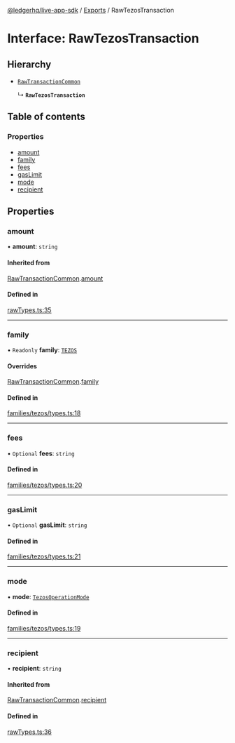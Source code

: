 [@ledgerhq/live-app-sdk](../README.md) / [Exports](../modules.md) / RawTezosTransaction

# Interface: RawTezosTransaction

## Hierarchy

- [`RawTransactionCommon`](RawTransactionCommon.md)

  ↳ **`RawTezosTransaction`**

## Table of contents

### Properties

- [amount](RawTezosTransaction.md#amount)
- [family](RawTezosTransaction.md#family)
- [fees](RawTezosTransaction.md#fees)
- [gasLimit](RawTezosTransaction.md#gaslimit)
- [mode](RawTezosTransaction.md#mode)
- [recipient](RawTezosTransaction.md#recipient)

## Properties

### amount

• **amount**: `string`

#### Inherited from

[RawTransactionCommon](RawTransactionCommon.md).[amount](RawTransactionCommon.md#amount)

#### Defined in

[rawTypes.ts:35](https://github.com/LedgerHQ/live-app-sdk/blob/5608a83/src/rawTypes.ts#L35)

___

### family

• `Readonly` **family**: [`TEZOS`](../enums/FAMILIES.md#tezos)

#### Overrides

[RawTransactionCommon](RawTransactionCommon.md).[family](RawTransactionCommon.md#family)

#### Defined in

[families/tezos/types.ts:18](https://github.com/LedgerHQ/live-app-sdk/blob/5608a83/src/families/tezos/types.ts#L18)

___

### fees

• `Optional` **fees**: `string`

#### Defined in

[families/tezos/types.ts:20](https://github.com/LedgerHQ/live-app-sdk/blob/5608a83/src/families/tezos/types.ts#L20)

___

### gasLimit

• `Optional` **gasLimit**: `string`

#### Defined in

[families/tezos/types.ts:21](https://github.com/LedgerHQ/live-app-sdk/blob/5608a83/src/families/tezos/types.ts#L21)

___

### mode

• **mode**: [`TezosOperationMode`](../modules.md#tezosoperationmode)

#### Defined in

[families/tezos/types.ts:19](https://github.com/LedgerHQ/live-app-sdk/blob/5608a83/src/families/tezos/types.ts#L19)

___

### recipient

• **recipient**: `string`

#### Inherited from

[RawTransactionCommon](RawTransactionCommon.md).[recipient](RawTransactionCommon.md#recipient)

#### Defined in

[rawTypes.ts:36](https://github.com/LedgerHQ/live-app-sdk/blob/5608a83/src/rawTypes.ts#L36)
